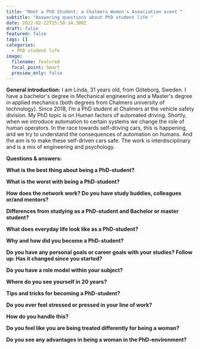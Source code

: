 ```yaml
---
title: "Meet a PhD Student: a Chalmers Women's Association event "
subtitle: "Answering questions about PhD student life "
date: 2022-02-22T15:50:14.300Z
draft: false
featured: false
tags: []
categories:
  - PhD student life
image:
  filename: featured
  focal_point: Smart
  preview_only: false
---
```

**General introduction:** I am Linda, 31 years old, from Göteborg, Sweden. I have a bachelor's degree in Mechanical engineering and a Master's degree in applied mechanics (both degrees from Chalmers university of technology). Since 2018, I’m a PhD student at Chalmers at the vehicle safety division. My PhD topic is on Human factors of automated driving. Shortly, when we introduce automation to certain systems we change the role of human operators. In the race towards self-driving cars, this is happening, and we try to understand the consequences of automation on humans. And the aim is to make these self-driven cars safe. The work is interdisciplinary and is a mix of engineering and psychology. 

**Questions & answers:** 

**What is the best thing about being a PhD-student?** 



**What is the worst with being a PhD-student?** 

**How does the network work? Do you have study buddies, colleagues or/and mentors?** 

**Differences from studying as a PhD-student and Bachelor or master student?**

**What does everyday life look like as a PhD-student?**

**Why and how did you become a PhD-student?** 

**Do you have any personal goals or career goals with your studies? Follow up: Has it changed since you started?** 

**Do you have a role model within your subject?** 

**Where do you see yourself in 20 years?**

**Tips and tricks for becoming a PhD-student?** 

**Do you ever feel stressed or pressed in your line of work?** 

**How do you handle this?** 

**Do you feel like you are being treated differently for being a woman?** 

**Do you see any advantages in being a woman in the PhD-environment?**